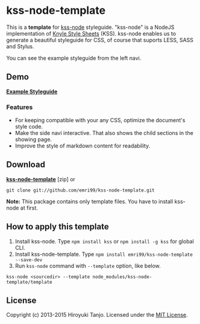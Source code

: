kss-node-template
=================

This is a **template** for [kss-node](https://github.com/kss-node/kss-node) styleguide.
"kss-node" is a NodeJS implementation of [Knyle Style Sheets](https://github.com/kneath/kss) (KSS).
kss-node enables us to generate a beautiful styleguide for CSS, of course that suports LESS, SASS and Stylus.

You can see the example styleguide from the left navi.


Demo
----
**[Example Styleguide](http://emri99.github.io/kss-node-template/)**

### Features
* For keeping compatible with your any CSS, optimize the document's style code.
* Make the side navi interactive. That also shows the child sections in the showing page.
* Improve the style of markdown content for readability.


Download
--------
**[kss-node-template](https://github.com/emri99/kss-node-template/archive/master.zip)** [zip] or

```
git clone git://github.com/emri99/kss-node-template.git
```

**Note:** This package contains only template files.
You have to install kss-node at first.


How to apply this template
--------------------------
1. Install kss-node. Type `npm install kss` or `npm install -g kss` for global CLI.
2. Install kss-node-template. Type `npm install emri99/kss-node-template --save-dev`
3. Run `kss-node` command with `--template` option, like below.

```
kss-node <sourcedir> --template node_modules/kss-node-template/template
```


License
-------
Copyright (c) 2013-2015 Hiroyuki Tanjo. Licensed under the [MIT License](LICENSE).
